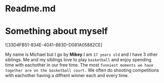 # Readme.md
<h1>
Something about myself
</h1>
![33D4FB51-834E-4041-883D-D081A05882CE]

My name is Michael but I go by __Mikey__.I am `17 years old` and I have 3 other siblings. Me and my siblings love to play `basketball` and enjoy spending time with eachother in our free time. The most `funniest moments we have together are on the basketball court.` We often do shooting competitions with eachother having a diffrent winner each and every time.
